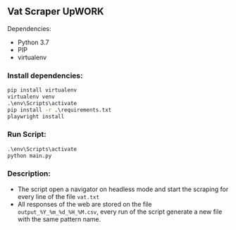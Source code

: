 ## Vat Scraper UpWORK

Dependencies:
- Python 3.7
- PIP
- virtualenv

### Install dependencies:

```cmd
pip install virtualenv
virtualenv venv
.\env\Scripts\activate
pip install -r .\requirements.txt
playwright install
```

### Run Script:

```cmd
.\env\Scripts\activate
python main.py
```

### Description:

- The script open a navigator on headless mode and start the scraping for every line of the file `vat.txt`
- All responses of the web are stored on the file `output_%Y_%m_%d_%H_%M.csv`, every run of the script 
generate a new file with the same pattern name.




